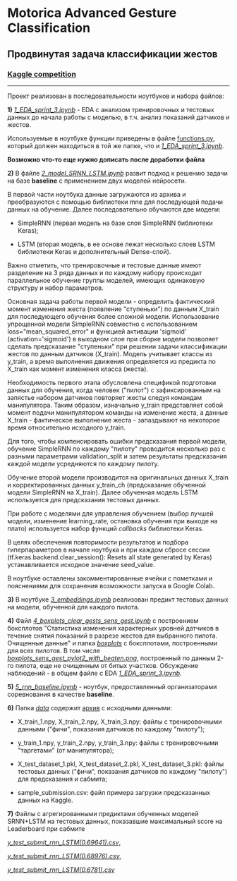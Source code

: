 # Motorica Advanced Gesture Classification
## Продвинутая задача классификации жестов
### [Kaggle competition](https://www.kaggle.com/competitions/motorica-advanced-gesture-classification/leaderboard?)
__________________________________________

Проект реализован в последовательности ноутбуков и набора файлов:

**1)** [*1_EDA_sprint_3.ipynb*](https://github.com/Alex1iv/Motorica_3/blob/main/1_EDA_sprint_3.ipynb) - EDA с анализом тренировочных и тестовых данных до начала работы с моделью, в т.ч. анализ показаний датчиков и жестов.

Используемые в ноутбуке функции приведены в файле [functions.py](https://github.com/Alex1iv/Motorica_3/blob/main/functions.py), который должен находиться в той же папке, что и [*1_EDA_sprint_3.ipynb*](https://github.com/Alex1iv/Motorica_3/blob/main/1_EDA_sprint_3.ipynb).


**Возможно что-то еще нужно дописать после доработки файла**  


**2)** В файле [*2_model_SRNN_LSTM.ipynb*](https://github.com/Alex1iv/Motorica_3/blob/main/2_model_SRNN_LSTM.ipynb) развит подход к решению задачи на базе **baseline** с применением двух моделей нейросети. 

В первой части ноутбука данные загружаются из архива и преобразуются с помощью библиотеки mne для последующей подачи данных на обучение. Далее последовательно обучаются две модели: 

- SimpleRNN (первая модель на базе слоя SimpleRNN библиотеки Keras); 

- LSTM (вторая модель, в ее основе лежат несколько слоев LSTM библиотеки Keras и дополнительный Dense-слой). 

Важно отметить, что тренировочные и тестовые данные имеют разделение на 3 ряда данных и по каждому набору происходит параллельное обучение группы моделей, имеющих одинаковую структуру и набор параметров. 

Основная задача работы первой модели - определить фактический момент изменения жеста (появление "ступеньки") по данным X_train для последующего обучения более сложной модели. Использование упрощенной модели SimpleRNN совместно с использованием loss="mean_squared_error" и функцией активации 'sigmoid' (activation='sigmoid') в выходном слое при сборке модели позволяет сделать предсказание "ступеньки" при решении задачи классификации жестов по данным датчиков (X_train). Модель учитывает классы из y_train, а время выполнения движения определяется из предикта по X_train как момент изменения класса (жеста). 

Необходимость первого этапа обусловлена спецификой подготовки данных для обучения, когда человек ("пилот") с зафиксированным на запястье набором датчиков повторяет жесты следуя командам манипулятора. Таким образом, изначально y_train представляет собой момент подачи манипулятором команды на изменение жеста, а данные X_train - фактическое выполнение жеста - запаздывают на некоторое время относительно исходного y_train. 

Для того, чтобы компенсировать ошибки предсказания первой модели, обучение SimpleRNN по каждому "пилоту" проводится несколько раз с разными параметрами validation_split и затем результаты предсказания каждой модели усредняются по каждому пилоту. 

Обучение второй модели производится на оригинальных данных X_train и корректированных данных y_train_ch (предсказание обученной модели SimpleRNN на X_train). Далее обученная модель LSTM используется для предсказания тестовых данных. 

При работе с моделями для управления обучением (выбор лучшей модели, изменение learning_rate, остановка обучения при выходе на плато) используется набор функций *callbacks* библиотеки Keras.

В целях обеспечения повторимости результатов и подбора гиперпараметров в начале ноутбука и при каждом сбросе сессии (tf.keras.backend.clear_session(): Resets all state generated by Keras) устанавливается исходное значение seed_value.  

В ноутбуке оставлены закомментированные ячейки с пометками и пояснениями для сохранения возможности запуска в Google Colab.

**3)** В ноутбуке [*3_embeddings.ipynb*](https://github.com/Alex1iv/Motorica_3/blob/main/3_embeddings.ipynb) реализован предикт тестовых данных на модели, обученной для каждого пилота.

**4)** Файл [*4_boxplots_clear_gests_sens_gest.ipynb*](https://github.com/Alex1iv/Motorica_3/blob/main/4_boxplots_clear_gests_sens_gest.ipynb) с построением боксплотов "Статистика изменения характерных уровней датчиков в течение снятия показаний в разрезе жестов для выбранного пилота. Очищенные данные" и папка [*boxplots*](https://github.com/Alex1iv/Motorica_3/tree/main/boxplots) с боксплотами, построенными для всех пилотов. В том числе [*boxplots_sens_gest_pylot2_with_beaten.png*](https://github.com/Alex1iv/Motorica_3/blob/main/boxplots/boxplots_sens_gest_pylot2_with_beaten.png), построенный по данным 2-го пилота, еще не очищенным от битых участков. Обсуждение наблюдений - в общем файле с EDA [*1_EDA_sprint_3.ipynb*](https://github.com/Alex1iv/Motorica_3/blob/main/1_EDA_sprint_3.ipynb).

**5)** [*5_rnn_baseline.ipynb*](https://github.com/Alex1iv/Motorica_3/blob/main/5_rnn_baseline.ipynb) - ноутбук, предоставленный организаторами соревнования в качестве **baseline**.   

**6)** Папка [*data*](https://github.com/Alex1iv/Motorica_3/tree/main/data) содержит [архив](https://github.com/Alex1iv/Motorica_3/blob/main/data/motorica-advanced-gesture-classification.zip) с исходными данными:

- X_train_1.npy, X_train_2.npy, X_train_3.npy: файлы с тренировочными данными ("фичи", показания датчиков по каждому "пилоту");

- y_train_1.npy, y_train_2.npy, y_train_3.npy: файлы с тренировочными "таргетами" (от манипулятора);

- X_test_dataset_1.pkl, X_test_dataset_2.pkl, X_test_dataset_3.pkl: файлы тестовых данных ("фичи", показания датчиков по каждому "пилоту") для предсказания и сабмита;

- sample_submission.csv: файл примера загрузки предсказанных данных на Kaggle.

**7)** Файлы с агрегированными предиктами обученных моделей SRNN+LSTM на тестовых данных, показавшие максимальный score на Leaderboard при сабмите 

[*y_test_submit_rnn_LSTM(0.69641).csv*](https://github.com/Alex1iv/Motorica_3/blob/main/y_test_submit_rnn_LSTM(0.69641).csv),

[*y_test_submit_rnn_LSTM(0.68976).csv*](https://github.com/Alex1iv/Motorica_3/blob/main/y_test_submit_rnn_LSTM(0.68976).csv),

[*y_test_submit_rnn_LSTM(0.6781).csv*](https://github.com/Alex1iv/Motorica_3/blob/main/y_test_submit_rnn_LSTM(0.6781).csv)
